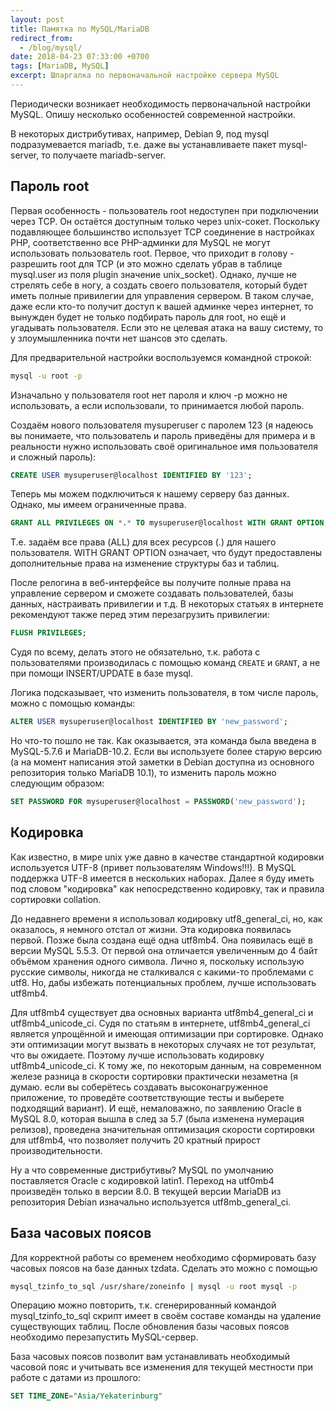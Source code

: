 ```yaml
---
layout: post
title: Памятка по MySQL/MariaDB
redirect_from:
  - /blog/mysql/
date: 2018-04-23 07:33:00 +0700
tags: [MariaDB, MySQL]
excerpt: Шпаргалка по первоначальной настройке сервера MySQL
---
```

Периодически возникает необходимость первоначальной настройки MySQL. Опишу несколько особенностей современной настройки.

В некоторых дистрибутивах, например, Debian 9, под mysql подразумевается mariadb, т.е. даже вы устанавливаете пакет mysql-server, то получаете mariadb-server.

## Пароль root

Первая особенность - пользователь root недоступен при подключении через TCP. Он остаётся доступным только через unix-сокет. Поскольку подавляющее большинство использует TCP соединение в настройках PHP, соответственно все PHP-админки для MySQL не могут использовать пользователь root. Первое, что приходит в голову - разрешить root для TCP (и это можно сделать убрав в таблице mysql.user из поля plugin значение unix_socket). Однако, лучше не стрелять себе в ногу, а создать своего пользователя, который будет иметь полные привилегии для управления сервером. В таком случае, даже если кто-то получит доступ к вашей админке через интернет, то вынужден будет не только подбирать пароль для root, но ещё и угадывать пользователя. Если это не целевая атака на вашу систему, то у злоумышленника почти нет шансов это сделать.

Для предварительной настройки воспользуемся командной строкой:

```bash
mysql -u root -p
```

Изначально у пользователя root нет пароля и ключ -p можно не использовать, а если использовали, то принимается любой пароль.

Создаём нового пользователя mysuperuser с паролем 123 (я надеюсь вы понимаете, что пользователь и пароль приведёны для примера и в реальности нужно использовать своё оригинальное имя пользователя и сложный пароль):

```sql
CREATE USER mysuperuser@localhost IDENTIFIED BY '123';
```

Теперь мы можем подключиться к нашему серверу баз данных. Однако, мы имеем ограниченные права.

```sql
GRANT ALL PRIVILEGES ON *.* TO mysuperuser@localhost WITH GRANT OPTION;
```

Т.е. задаём все права (ALL) для всех ресурсов (*.*) для нашего пользователя. WITH GRANT OPTION означает, что будут предоставлены дополнительные права на изменение структуры баз и таблиц.

После релогина в веб-интерфейсе вы получите полные права на управление сервером и сможете создавать пользователей, базы данных, настраивать привилегии и т.д. В некоторых статьях в интернете рекомендуют также перед этим перезагрузить привилегии:

```sql
FLUSH PRIVILEGES;
```

Судя по всему, делать этого не обязательно, т.к. работа с пользователями производилась с помощью команд `CREATE` и `GRANT`, а не при помощи INSERT/UPDATE в базе mysql.

Логика подсказывает, что изменить пользователя, в том числе пароль, можно с помощью команды:

```sql
ALTER USER mysuperuser@localhost IDENTIFIED BY 'new_password';
```

Но что-то пошло не так. Как оказывается, эта команда была введена в MySQL-5.7.6 и MariaDB-10.2. Если вы используете более старую версию (а на момент написания этой заметки в Debian доступна из основного репозитория только MariaDB 10.1), то изменить пароль можно следующим образом:

```sql
SET PASSWORD FOR mysuperuser@localhost = PASSWORD('new_password');
```

## Кодировка

Как известно, в мире unix уже давно в качестве стандартной кодировки используется UTF-8 (привет пользователям Windows!!!). В MySQL поддержка UTF-8 имеется в нескольких наборах. Далее я буду иметь под словом "кодировка" как непосредственно кодировку, так и правила сортировки collation.

До недавнего времени я использовал кодировку utf8_general_ci, но, как оказалось, я немного отстал от жизни. Эта кодировка появилась первой. Позже была создана ещё одна utf8mb4. Она появилась ещё в версии MySQL 5.5.3. От первой она отличается увеличенным до 4 байт объёмом хранения одного символа. Лично я, поскольку использую русские символы, никогда не сталкивался с какими-то проблемами с utf8. Но, дабы избежать потенциальных проблем, лучше использовать utf8mb4.

Для utf8mb4 существует два основных варианта utf8mb4_general_ci и utf8mb4_unicode_ci. Судя по статьям в интернете, utf8mb4_general_ci является упрощённой и имеющая оптимизации при сортировке. Однако эти оптимизации могут вызвать в некоторых случаях не тот результат, что вы ожидаете. Поэтому лучше использовать кодировку utf8mb4_unicode_ci. К тому же, по некоторым данным, на современном железе разница в скорости сортировки практически незаметна (я думаю. если вы соберётесь создавать высоконагруженное приложение, то проведёте соответствующие тесты и выберете подходящий вариант). И ещё, немаловажно, по заявлению Oracle в MySQL 8.0, которая вышла в след за 5.7 (была изменена нумерация релизов), проведена значительная оптимизация скорости сортировки для utf8mb4, что позволяет получить 20 кратный прирост производительности.

Ну а что современные дистрибутивы? MySQL по умолчанию поставляется Oracle с кодировкой latin1. Переход на utf0mb4 произведён только в версии 8.0. В текущей версии MariaDB из репозитория Debian изначально используется utf8mb_general_ci.

## База часовых поясов

Для корректной работы со временем необходимо сформировать базу часовых поясов на базе данных tzdata. Сделать это можно с помощью

```bash
mysql_tzinfo_to_sql /usr/share/zoneinfo | mysql -u root mysql -p
```

Операцию можно повторить, т.к. сгенерированный командой mysql_tzinfo_to_sql скрипт имеет в своём составе команды на удаление существующих таблиц. После обновления базы часовых поясов необходимо перезапустить MySQL-сервер.

База часовых поясов позволит вам устанавливать необходимый часовой пояс и учитывать все изменения для текущей местности при работе с датами из прошлого:

```sql
SET TIME_ZONE="Asia/Yekaterinburg"
```
